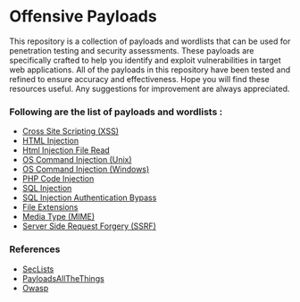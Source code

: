 # Offensive Payloads

This repository is a collection of payloads and wordlists that can be used for penetration testing and security assessments. These payloads are specifically crafted to help you identify and exploit vulnerabilities in target web applications. All of the payloads in this repository have been tested and refined to ensure accuracy and effectiveness. Hope you will find these resources useful. Any suggestions for improvement are always appreciated.

### Following are the list of payloads and wordlists :

  - [Cross Site Scripting (XSS)](Cross-Site-Scripting-XSS-Payloads.txt)
  - [HTML Injection](Html-Injection-Payloads.txt)
  - [Html Injection File Read](Html-Injection-Read-File-Payloads.txt)
  - [OS Command Injection (Unix)](OS-Command-Injection-Unix-Payloads.txt)
  - [OS Command Injection (Windows)](OS-Command-Injection-Windows-Payloads.txt)
  - [PHP Code Injection](PHP-Code-Injections-Payloads.txt)
  - [SQL Injection](SQL-Injection-Payloads.txt)
  - [SQL Injection Authentication Bypass](SQL-Injection-Auth-Bypass-Payloads.txt)
  - [File Extensions](File-Extensions-Wordlist.txt)
  - [Media Type (MIME)](Media-Type-(MIME).txt)
  - [Server Side Request Forgery (SSRF)](Server-Side-Request-Forgery-Payloads.txt)

### References

  - [SecLists](https://github.com/danielmiessler/SecLists)
  - [PayloadsAllTheThings](https://github.com/swisskyrepo/PayloadsAllTheThings)
  - [Owasp](https://owasp.org/)
